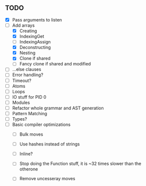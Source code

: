 ## TODO

- [x] Pass arguments to listen
- [ ] Add arrays
  - [x] Creating
  - [x] IndexingGet
  - [ ] IndexingAssign
  - [x] Deconstructing
  - [x] Nesting
  - [x] Clone if shared
  - [ ] Fancy clone if shared and modified
- [ ] ...else clauses
- [ ] Error handling?
- [ ] Timeout?
- [ ] Atoms
- [ ] Loops
- [ ] IO stuff for PID 0
- [ ] Modules
- [ ] Refactor whole grammar and AST generation
- [ ] Pattern Matching
- [ ] Types?
- [ ] Basic compiler optimizations
  - [ ] Bulk moves
  - [ ] Use hashes instead of strings
  - [ ] Inline?
  - [ ] Stop doing the Function stuff, it is ~32 times slower than the otherone
  - [ ] Remove uncesseray moves

